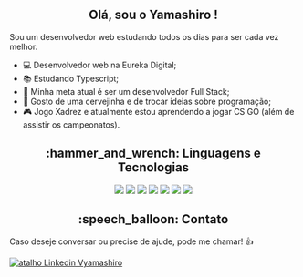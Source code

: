 <h2 align="center">  Olá, sou o Yamashiro ! </h2>

Sou um desenvolvedor web estudando todos os dias para ser cada vez melhor.
<ul>
 <li>💻 Desenvolvedor web na Eureka Digital;</li>
 <li>📚 Estudando Typescript;</li>
 <li>🎯 Minha meta atual é ser um desenvolvedor Full Stack;</li>
 <li>🍺 Gosto de uma cervejinha e de trocar ideias sobre programação;</li>
 <li>🎮 Jogo Xadrez e atualmente estou aprendendo a jogar CS GO (além de assistir os campeonatos).</li>
</ul>
  
<h2 align="center"> :hammer_and_wrench: Linguagens e Tecnologias </h2>

<p align="center"> 
  <img src="https://img.shields.io/badge/html-%23E34F26.svg?&style=for-the-badge&logo=html5&logoColor=white"/>
  <img src="https://img.shields.io/badge/css-%231572B6.svg?&style=for-the-badge&logo=css3&logoColor=white"/>
  <img src="https://img.shields.io/badge/javascript%20-%23323330.svg?&style=for-the-badge&logo=javascript&logoColor=%23F7DF1E"/>
  <img src="https://img.shields.io/badge/typescript-%23007ACC.svg?&style=for-the-badge&logo=typescript&logoColor=white"/>
  <img src="https://img.shields.io/badge/react-%2335495e.svg?&style=for-the-badge&logo=react&logoColor=%2361DAFB"/>
  <img src="https://img.shields.io/badge/node%20-%2343853D.svg?&style=for-the-badge&logo=node.js&logoColor=white"/>
  <img src="https://img.shields.io/badge/git-%23F05033.svg?&style=for-the-badge&logo=git&logoColor=white"/>
</p>

<h2 align="center"> :speech_balloon: Contato </h2>
<p> Caso deseje conversar ou precise de ajude, pode me chamar! 👍 </p>
<a href = "https://www.linkedin.com/in/vyamashiro/"><img alt="atalho Linkedin Vyamashiro" src="https://img.shields.io/badge/-vyamashiro-blue?style=flat&logo=Linkedin&logoColor=white)"/></a>
 
